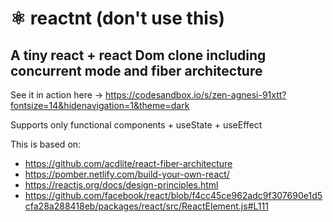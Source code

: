 # ⚛ reactnt (don't use this)

## A tiny react + react Dom clone including concurrent mode and fiber architecture

See it in action here -> https://codesandbox.io/s/zen-agnesi-91xtt?fontsize=14&hidenavigation=1&theme=dark

Supports only functional components + useState + useEffect

This is based on:
 - https://github.com/acdlite/react-fiber-architecture
 - https://pomber.netlify.com/build-your-own-react/
 - https://reactjs.org/docs/design-principles.html
 - https://github.com/facebook/react/blob/f4cc45ce962adc9f307690e1d5cfa28a288418eb/packages/react/src/ReactElement.js#L111
 
